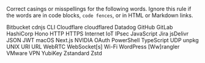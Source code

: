 Correct casings or misspellings for the following words. Ignore this rule if the words are in code blocks, `code fences`, or in HTML or Markdown links.

Bitbucket
cdnjs
CLI
Cloudflare
cloudflared
Datadog
GitHub
GitLab
HashiCorp
Hono
HTTP
HTTPS
Internet
IoT
IPsec
JavaScript
Jira
jsDelivr
JSON
JWT
macOS
Next.js
NVIDIA
OAuth
PowerShell
TypeScript
UDP
unpkg
UNIX
URI
URL
WebRTC
WebSocket[s]
Wi-Fi
WordPress
[Ww]rangler
VMware
VPN
YubiKey
Zstandard
Zstd
